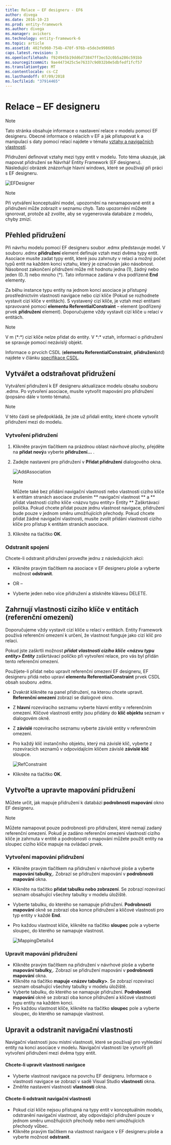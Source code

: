 ```yaml
---
title: Relace – EF designeru - EF6
author: divega
ms.date: 2016-10-23
ms.prod: entity-framework
ms.author: divega
ms.manager: avickers
ms.technology: entity-framework-6
ms.topic: article
ms.assetid: 402fe960-754b-470f-976b-e5de3e9986b5
caps.latest.revision: 3
ms.openlocfilehash: f924945b19dd6d73847ff3ec52c0b5a286c591bb
ms.sourcegitcommit: 9ae4473425c5e76337c9d032b0e5dbfedf1fcf57
ms.translationtype: MT
ms.contentlocale: cs-CZ
ms.lasthandoff: 07/09/2018
ms.locfileid: "37914465"
---
```

# <a name="relationships---ef-designer"></a>Relace – EF designeru
> [!NOTE]
> Tato stránka obsahuje informace o nastavení relace v modelu pomocí EF designeru. Obecné informace o relacích v EF a jak přistupovat k a manipulaci s daty pomocí relací najdete v tématu [vztahy a navigačních vlastností](~/ef6/fundamentals/relationships.md).

Přidružení definovat vztahy mezi typy entit v modelu. Toto téma ukazuje, jak mapovat přidružení se Návrhář Entity Framework (EF designeru). Následující obrázek znázorňuje hlavní windows, které se používají při práci s EF designeru.

![EFDesigner](~/ef6/media/efdesigner.png)

> [!NOTE]
> Při vytváření konceptuální model, upozornění na nenamapované entit a přidružení může zobrazit v seznamu chyb. Tato upozornění můžete ignorovat, protože až zvolíte, aby se vygenerovala databáze z modelu, chyby zmizí.

## <a name="associations-overview"></a>Přehled přidružení

Při návrhu modelu pomocí EF designeru soubor .edmx představuje model. V souboru .edmx **přidružení** element definuje vztah mezi dvěma typy entit. Asociace musíte zadat typy entit, které jsou zahrnuty v relaci a možný počet typů entit na každém konci vztahu, který je označován jako násobnost. Násobnost zakončení přidružení může mít hodnotu jedna (1), žádný nebo jeden (0..1) nebo mnoho (\*). Tato informace zadána v dva podřízené **End** elementy.

Za běhu instance typu entity na jednom konci asociace je přístupný prostřednictvím vlastnosti navigace nebo cizí klíče (Pokud se rozhodnete vystavit cizí klíče v entitách). S vystavený cizí klíče, je vztah mezi entitami spravované pomocí **elementu ReferentialConstraint** – element (podřízený prvek **přidružení** element). Doporučujeme vždy vystavit cizí klíče u relací v entitách.

> [!NOTE]
> V m (\*:\*) cizí klíče nelze přidat do entity. V \*:\* vztah, informací o přidružení se spravuje pomocí nezávislý objekt.

Informace o prvcích CSDL (**elementu ReferentialConstraint**, **přidružení**atd) najdete v článku [specifikace CSDL](~/ef6/modeling/designer/advanced/edmx/csdl-spec.md).

## <a name="create-and-delete-associations"></a>Vytvářet a odstraňovat přidružení

Vytváření přidružení k EF designeru aktualizace modelu obsahu souboru .edmx. Po vytvoření asociace, musíte vytvořit mapování pro přidružení (popsáno dále v tomto tématu).

> [!NOTE]
> V této části se předpokládá, že jste už přidali entity, které chcete vytvořit přidružení mezi do modelu.

### <a name="to-create-an-association"></a>Vytvoření přidružení

1.  Klikněte pravým tlačítkem na prázdnou oblast návrhové plochy, přejděte na **přidat nový**a vyberte **přidružení...** .
2.  Zadejte nastavení pro přidružení v **Přidat přidružení** dialogového okna.

    ![AddAssociation](~/ef6/media/addassociation.png)

    > [!NOTE]
    > Můžete také bez přidání navigační vlastnosti nebo vlastnosti cizího klíče k entitám stranách asociace zrušením ** navigační vlastnost ** a ** přidat vlastnosti cizího klíče &lt;názvu typu entity&gt; Entity ** Zaškrtávací políčka. Pokud chcete přidat pouze jednu vlastnost navigace, přidružení bude pouze v jednom směru umožňujících přechody. Pokud chcete přidat žádné navigační vlastnosti, musíte zvolit přidání vlastnosti cizího klíče pro přístup k entitám stranách asociace.
    
3.  Klikněte na tlačítko **OK**.

### <a name="to-delete-an-association"></a>Odstranit spojení

Chcete-li odstranit přidružení proveďte jednu z následujících akcí:

-   Klikněte pravým tlačítkem na asociace v EF designeru ploše a vyberte možnost **odstranit**.

- OR –

-   Vyberte jeden nebo více přidružení a stiskněte klávesu DELETE.

## <a name="include-foreign-key-properties-in-your-entities-referential-constraints"></a>Zahrnují vlastnosti cizího klíče v entitách (referenční omezení)

Doporučujeme vždy vystavit cizí klíče u relací v entitách. Entity Framework používá referenční omezení k určení, že vlastnost funguje jako cizí klíč pro relaci.

Pokud jste zaškrtli možnost ***přidat vlastnosti cizího klíče &lt;názvu typu entity&gt; Entity*** zaškrtávací políčko při vytvoření relace, pro vás byl přidán tento referenční omezení.

Použijete-li přidat nebo upravit referenční omezení EF designeru, EF designeru přidá nebo upraví **elementu ReferentialConstraint** prvek CSDL obsah souboru .edmx.

-   Dvakrát klikněte na panel přidružení, na kterou chcete upravit.
    **Referenční omezení** zobrazí se dialogové okno.
-   Z **hlavní** rozevíracího seznamu vyberte hlavní entity v referenčním omezení.
    Klíčové vlastnosti entity jsou přidány do **klíč objektu** seznam v dialogovém okně.
-   Z **závislé** rozevíracího seznamu vyberte závislé entity v referenčním omezení.
-   Pro každý klíč instančního objektu, který má závislé klíč, vyberte z rozevíracích seznamů v odpovídajícím klíčem závislé **závislé klíč** sloupce.

    ![RefConstraint](~/ef6/media/refconstraint.png)

-   Klikněte na tlačítko **OK**.

## <a name="create-and-edit-association-mappings"></a>Vytvořte a upravte mapování přidružení

Můžete určit, jak mapuje přidružení k databázi **podrobnosti mapování** okno EF designeru.

> [!NOTE]
> Můžete namapovat pouze podrobnosti pro přidružení, které nemají zadaný referenční omezení. Pokud je zadáno referenční omezení vlastností cizího klíče je zahrnuta v entitě a podrobnosti o mapování můžete použít entity na sloupec cizího klíče mapuje na ovládací prvek.

### <a name="create-an-association-mapping"></a>Vytvoření mapování přidružení

-   Klikněte pravým tlačítkem na přidružení v návrhové ploše a vyberte **mapování tabulky,**.
    Zobrazí se přidružení mapování v **podrobnosti mapování** okna.
-   Klikněte na tlačítko **přidat tabulku nebo zobrazení**.
    Se zobrazí rozevírací seznam obsahující všechny tabulky v modelu úložiště.
-   Vyberte tabulku, do kterého se namapuje přidružení.
    **Podrobnosti mapování** okně se zobrazí oba konce přidružení a klíčové vlastnosti pro typ entity v každé **End**.
-   Pro každou vlastnost klíče, klikněte na tlačítko **sloupec** pole a vyberte sloupec, do kterého se namapuje vlastnost.

    ![MappingDetails4](~/ef6/media/mappingdetails4.png)

### <a name="edit-an-association-mapping"></a>Upravit mapování přidružení

-   Klikněte pravým tlačítkem na přidružení v návrhové ploše a vyberte **mapování tabulky,**.
    Zobrazí se přidružení mapování v **podrobnosti mapování** okna.
-   Klikněte na tlačítko **mapuje &lt;název tabulky&gt;**.
    Se zobrazí rozevírací seznam obsahující všechny tabulky v modelu úložiště.
-   Vyberte tabulku, do kterého se namapuje přidružení.
    **Podrobnosti mapování** okně se zobrazí oba konce přidružení a klíčové vlastnosti typu entity na každém konci.
-   Pro každou vlastnost klíče, klikněte na tlačítko **sloupec** pole a vyberte sloupec, do kterého se namapuje vlastnost.

## <a name="edit-and-delete-navigation-properties"></a>Upravit a odstranit navigační vlastnosti

Navigační vlastnosti jsou místní vlastnosti, které se používají pro vyhledání entity na konci asociace v modelu. Navigační vlastnosti lze vytvořit při vytvoření přidružení mezi dvěma typy entit.

#### <a name="to-edit-navigation-properties"></a>Chcete-li upravit vlastnosti navigace

-   Vyberte vlastnost navigace na povrchu EF designeru.
    Informace o vlastnosti navigace se zobrazí v sadě Visual Studio **vlastnosti** okna.
-   Změňte nastavení vlastnosti **vlastnosti** okna.

#### <a name="to-delete-navigation-properties"></a>Chcete-li odstranit navigační vlastnosti

-   Pokud cizí klíče nejsou přístupná na typy entit v konceptuálním modelu, odstranění navigační vlastnost, aby odpovídající přidružení pouze v jednom směru umožňujících přechody nebo není umožňujících přechody vůbec.
-   Klikněte pravým tlačítkem na vlastnost navigace v EF designeru ploše a vyberte možnost **odstranit**.
